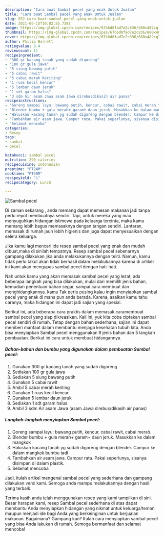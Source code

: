 ```yaml
---
description: "Cara buat Sambal pecel yang enak Untuk Jualan"
title: "Cara buat Sambal pecel yang enak Untuk Jualan"
slug: 652-cara-buat-sambal-pecel-yang-enak-untuk-jualan
date: 2021-06-15T10:02:55.738Z
image: https://img-global.cpcdn.com/recipes/67b6d8fad7e2c836/680x482cq70/sambal-pecel-foto-resep-utama.jpg
thumbnail: https://img-global.cpcdn.com/recipes/67b6d8fad7e2c836/680x482cq70/sambal-pecel-foto-resep-utama.jpg
cover: https://img-global.cpcdn.com/recipes/67b6d8fad7e2c836/680x482cq70/sambal-pecel-foto-resep-utama.jpg
author: Philip Barnett
ratingvalue: 3.4
reviewcount: 11
recipeingredient:
- "300 gr kacang tanah yang sudah digoreng"
- "100 gr gula jawa"
- "5 siung bawang putih"
- "5 cabai rawit"
- "5 cabai merah keriting"
- "1 ruas kecil kencur"
- "5 lembar daun jeruk"
- "1 sdt garam halus"
- "3 sdm Air asam Jawa asam Jawa direbusdikasih air panas"
recipeinstructions:
- "Goreng sampai layu: bawang putih, kencur, cabai rawit, cabai merah."
- "Blender bumbu + gula merah+ garam+ daun jeruk. Masukkan ke dalam mangkok"
- "Haluskan kacang tanah yg sudah digoreng dengan blender. Campur ke dalam mangkok bumbu tadi"
- "Tambahkan air asam jawa. Campur rata. Pakai seperlunya, sisanya disimpan di dalam plastik."
- "Selamat mencoba"
categories:
- Resep
tags:
- sambal
- pecel

katakunci: sambal pecel 
nutrition: 299 calories
recipecuisine: Indonesian
preptime: "PT24M"
cooktime: "PT40M"
recipeyield: "1"
recipecategory: Lunch

---
```



![Sambal pecel](https://img-global.cpcdn.com/recipes/67b6d8fad7e2c836/680x482cq70/sambal-pecel-foto-resep-utama.jpg)

Di zaman  sekarang , anda memang dapat memesan makanan jadi tanpa perlu repot membuatnya sendiri. Tapi, untuk mereka yang mau menyuguhkan hidangan istimewa pada keluarga tercinta, maka kamu memang lebih bagus memasaknya dengan tangan sendiri. Lantaran, memasak di rumah jauh lebih higienis dan juga dapat menyesuaikan dengan selera keluarga.

Jika kamu lagi mencari ide resep sambal pecel yang enak dan mudah dibuat,maka di sinilah tempatnya. Resep sambal pecel  sebenarnya gampang dilakukan jika anda melakukannya dengan teliti. Namun, kamu tidak perlu takut akan tidak berhasil dalam melakukannya 
karena di artikel ini kami akan mengupas sambal pecel dengan hati-hati.  



Nah untuk kamu yang akan memasak sambal pecel yang lezat, ada beberapa langkah yang bisa dilakukan, mulai dari memilih jenis bahan, kemudian penentuan bahan segar, sampai cara membuat dan menghidangkannya. kamu Tak perlu pusing kalau ingin menyiapkan sambal pecel yang enak di mana pun anda berada. Karena, asalkan kamu  tahu caranya, maka hidangan ini dapat jadi sajian yang spesial.

Berikut ini, ada beberapa cara praktis  dalam memasak caramembuat sambal pecel yang siap dikreasikan. Kali ini, yuk kita coba ciptakan sambal pecel sendiri di rumah. Tetap dengan bahan sederhana, sajian ini dapat memberi manfaat dalam membantu menjaga kesehatan tubuh kita. Anda bisa menyiapkan Sambal pecel menggunakan 9 jenis bahan dan 5 langkah pembuatan. Berikut ini cara untuk membuat hidangannya.

<!--inarticleads1-->

##### Bahan-bahan dan bumbu yang digunakan dalam pembuatan Sambal pecel:

1. Gunakan 300 gr kacang tanah yang sudah digoreng
1. Sediakan 100 gr gula jawa
1. Sediakan 5 siung bawang putih
1. Gunakan 5 cabai rawit
1. Ambil 5 cabai merah keriting
1. Gunakan 1 ruas kecil kencur
1. Gunakan 5 lembar daun jeruk
1. Sediakan 1 sdt garam halus
1. Ambil 3 sdm Air asam Jawa (asam Jawa direbus/dikasih air panas)




<!--inarticleads2-->

##### Langkah-langkah menyiapkan Sambal pecel:

1. Goreng sampai layu: bawang putih, kencur, cabai rawit, cabai merah.
1. Blender bumbu + gula merah+ garam+ daun jeruk. Masukkan ke dalam mangkok
1. Haluskan kacang tanah yg sudah digoreng dengan blender. Campur ke dalam mangkok bumbu tadi
1. Tambahkan air asam jawa. Campur rata. Pakai seperlunya, sisanya disimpan di dalam plastik.
1. Selamat mencoba




Jadi, itulah artikel mengenai  sambal pecel  yang sederhana dan gampang dilakukan versi kami. Semoga anda mampu melakukannya dengan hasil yang terbaik. 

Terima kasih anda telah menggunakan resep yang kami tampilkan di sini. Besar harapan kami, resep  Sambal pecel sederhana di atas dapat membantu Anda menyiapkan hidangan yang nikmat untuk keluarga/teman maupun menjadi ide bagi Anda yang berkeinginan untuk berjualan makanan. Bagaimana? Gampang kan? Itulah cara menyiapkan sambal pecel yang bisa Anda lakukan di rumah. Semoga bermanfaat dan selamat mencoba!

